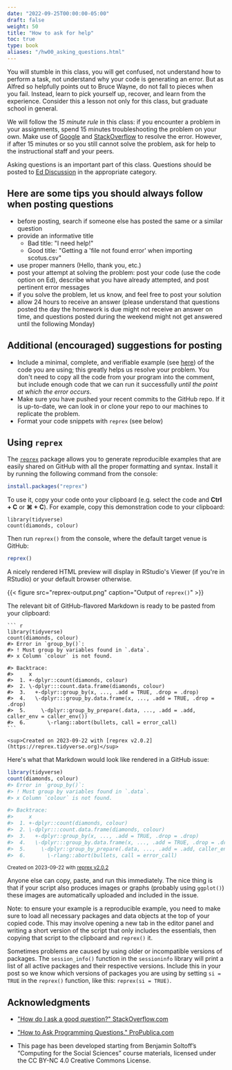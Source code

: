 ```yaml
---
date: "2022-09-25T00:00:00-05:00"
draft: false
weight: 50
title: "How to ask for help"
toc: true
type: book
aliases: "/hw00_asking_questions.html"
---
```




You will stumble in this class, you will get confused, not understand how to perform a task, not understand why your code is generating an error. But as Alfred so helpfully points out to Bruce Wayne, do not fall to pieces when you fail. Instead, learn to pick yourself up, recover, and learn from the experience. Consider this a lesson not only for this class, but graduate school in general.

We will follow the *15 minute rule* in this class: if you encounter a problem in your assignments, spend 15 minutes troubleshooting the problem on your own. Make use of [Google](https://www.google.com) and [StackOverflow](http://stackoverflow.com/) to resolve the error. However, if after 15 minutes or so you still cannot solve the problem, ask for help to the instructional staff and your peers.

Asking questions is an important part of this class. Questions should be posted to [Ed Discussion](https://edstem.org/us/courses/29905/discussion/) in the appropriate category. 

## Here are some tips you should always follow when posting questions

  * before posting, search if someone else has posted the same or a similar question
  * provide an informative title
    * Bad title: "I need help!"
    * Good title: "Getting a 'file not found error' when importing scotus.csv"
  * use proper manners (Hello, thank you, etc.)
  * post your attempt at solving the problem: post your code (use the code option on Ed), describe what you have already attempted, and post pertinent error messages
  * if you solve the problem, let us know, and feel free to post your solution
  * allow 24 hours to receive an answer (please understand that questions posted the day the homework is due might not receive an answer on time, and questions posted during the weekend might not get answered until the following Monday)
  
## Additional (encouraged) suggestions for posting

* Include a minimal, complete, and verifiable example (see [here](http://stackoverflow.com/help/mcve)) of the code you are using; this greatly helps us resolve your problem. You don't need to copy all the code from your program into the comment, but include enough code that we can run it successfully *until the point at which the error occurs*.
* Make sure you have pushed your recent commits to the GitHub repo. If it is up-to-date, we can look in or clone your repo to our machines to replicate the problem.
* Format your code snippets with `reprex` (see below)


## Using `reprex`

The [`reprex`](http://reprex.tidyverse.org/) package allows you to generate reproducible examples that are easily shared on GitHub with all the proper formatting and syntax. Install it by running the following command from the console:

```r
install.packages("reprex")
```
To use it, copy your code onto your clipboard (e.g. select the code and **Ctrl + C** or **⌘ + C**). For example, copy this demonstration code to your clipboard:






```
library(tidyverse)
count(diamonds, colour)
```

Then run `reprex()` from the console, where the default target venue is GitHub:


```r
reprex()
```

A nicely rendered HTML preview will display in RStudio's Viewer (if you're in RStudio) or your default browser otherwise.

{{< figure src="reprex-output.png" caption="Output of `reprex()`" >}}

The relevant bit of GitHub-flavored Markdown is ready to be pasted from your clipboard:


````
``` r
library(tidyverse)
count(diamonds, colour)
#> Error in `group_by()`:
#> ! Must group by variables found in `.data`.
#> x Column `colour` is not found.

#> Backtrace:
#>     x
#>  1. +-dplyr::count(diamonds, colour)
#>  2. \-dplyr:::count.data.frame(diamonds, colour)
#>  3.   +-dplyr::group_by(x, ..., .add = TRUE, .drop = .drop)
#>  4.   \-dplyr:::group_by.data.frame(x, ..., .add = TRUE, .drop = .drop)
#>  5.     \-dplyr::group_by_prepare(.data, ..., .add = .add, caller_env = caller_env())
#>  6.       \-rlang::abort(bullets, call = error_call)
```

<sup>Created on 2023-09-22 with [reprex v2.0.2](https://reprex.tidyverse.org)</sup>
````

Here's what that Markdown would look like rendered in a GitHub issue:


``` r
library(tidyverse)
count(diamonds, colour)
#> Error in `group_by()`:
#> ! Must group by variables found in `.data`.
#> x Column `colour` is not found.

#> Backtrace:
#>     x
#>  1. +-dplyr::count(diamonds, colour)
#>  2. \-dplyr:::count.data.frame(diamonds, colour)
#>  3.   +-dplyr::group_by(x, ..., .add = TRUE, .drop = .drop)
#>  4.   \-dplyr:::group_by.data.frame(x, ..., .add = TRUE, .drop = .drop)
#>  5.     \-dplyr::group_by_prepare(.data, ..., .add = .add, caller_env = caller_env())
#>  6.       \-rlang::abort(bullets, call = error_call)
```

<sup>Created on 2023-09-22 with [reprex v2.0.2](https://reprex.tidyverse.org)</sup>

Anyone else can copy, paste, and run this immediately. The nice thing is that if your script also produces images or graphs (probably using `ggplot()`) these images are automatically uploaded and included in the issue.

Note: to ensure your example is a reproducible example, you need to make sure to load all necessary packages and data objects at the top of your copied code. This may involve opening a new tab in the editor panel and writing a short version of the script that only includes the essentials, then copying that script to the clipboard and `reprex()` it.




Sometimes problems are caused by using older or incompatible versions of packages. The `session_info()` function in the `sessioninfo` library will print a list of all active packages and their respective versions. Include this in your post so we know which versions of packages you are using by setting `si = TRUE` in the `reprex()` function, like this: `reprex(si = TRUE)`.


## Acknowledgments

* ["How do I ask a good question?" StackOverflow.com](http://stackoverflow.com/help/how-to-ask)
* ["How to Ask Programming Questions," ProPublica.com](https://www.propublica.org/nerds/item/how-to-ask-programming-questions)

* This page has been developed starting from Benjamin Soltoff’s “Computing for the Social Sciences” course materials, licensed under the CC BY-NC 4.0 Creative Commons License.
